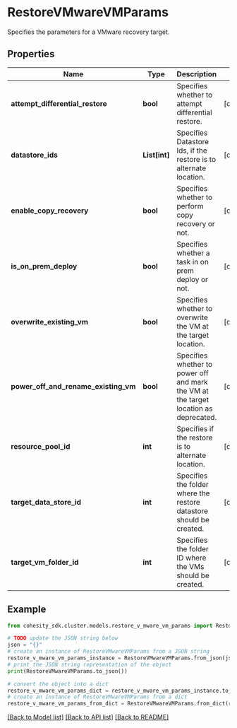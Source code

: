 # RestoreVMwareVMParams

Specifies the parameters for a VMware recovery target.

## Properties

Name | Type | Description | Notes
------------ | ------------- | ------------- | -------------
**attempt_differential_restore** | **bool** | Specifies whether to attempt differential restore. | [optional] 
**datastore_ids** | **List[int]** | Specifies Datastore Ids, if the restore is to alternate location. | [optional] 
**enable_copy_recovery** | **bool** | Specifies whether to perform copy recovery or not. | [optional] 
**is_on_prem_deploy** | **bool** | Specifies whether a task in on prem deploy or not. | [optional] 
**overwrite_existing_vm** | **bool** | Specifies whether to overwrite the VM at the target location. | [optional] 
**power_off_and_rename_existing_vm** | **bool** | Specifies whether to power off and mark the VM at the target location as deprecated. | [optional] 
**resource_pool_id** | **int** | Specifies if the restore is to alternate location. | [optional] 
**target_data_store_id** | **int** | Specifies the folder where the restore datastore should be created. | [optional] 
**target_vm_folder_id** | **int** | Specifies the folder ID where the VMs should be created. | [optional] 

## Example

```python
from cohesity_sdk.cluster.models.restore_v_mware_vm_params import RestoreVMwareVMParams

# TODO update the JSON string below
json = "{}"
# create an instance of RestoreVMwareVMParams from a JSON string
restore_v_mware_vm_params_instance = RestoreVMwareVMParams.from_json(json)
# print the JSON string representation of the object
print(RestoreVMwareVMParams.to_json())

# convert the object into a dict
restore_v_mware_vm_params_dict = restore_v_mware_vm_params_instance.to_dict()
# create an instance of RestoreVMwareVMParams from a dict
restore_v_mware_vm_params_from_dict = RestoreVMwareVMParams.from_dict(restore_v_mware_vm_params_dict)
```
[[Back to Model list]](../README.md#documentation-for-models) [[Back to API list]](../README.md#documentation-for-api-endpoints) [[Back to README]](../README.md)


